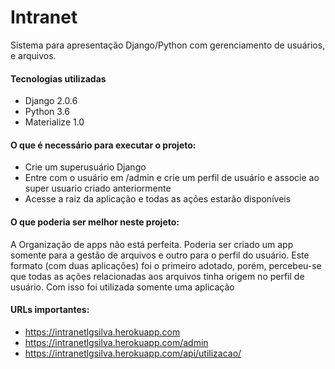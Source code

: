 # Intranet

Sistema para apresentação Django/Python com gerenciamento de usuários, e arquivos.

#### Tecnologias utilizadas
* Django 2.0.6
* Python 3.6
* Materialize 1.0

#### O que é necessário para executar o projeto:
* Crie um superusuário Django
* Entre com o usuário em /admin e crie um perfil de usuário e associe ao super
usuario criado anteriormente
* Acesse a raiz da aplicação e todas as ações estarão disponíveis

#### O que poderia ser melhor neste projeto:
A Organização de apps não está perfeita. Poderia ser criado um app somente para a
gestão de arquivos e outro para o perfil do usuário. Este formato (com duas aplicações)
foi o primeiro adotado, porém, percebeu-se que todas as ações relacionadas aos arquivos
tinha origem no perfil de usuário. Com isso foi utilizada somente uma aplicação

#### URLs importantes:
* https://intranetlgsilva.herokuapp.com
* https://intranetlgsilva.herokuapp.com/admin
* https://intranetlgsilva.herokuapp.com/api/utilizacao/